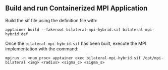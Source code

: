 ## Build and run Containerized MPI Application
Build the sif file using the definition file with:
```
apptainer build --fakeroot bilateral-mpi-hybrid.sif bilateral-mpi-hybrid.def
```
Once the `bilateral-mpi-hybrid.sif` has been built, execute the MPI implementation with the command:
```
mpirun -n <num_proc> apptainer exec bilateral-mpi-hybrid.sif /opt/mpi-bilateral <img> <radius> <sigma_c> <sigma_s>
```

